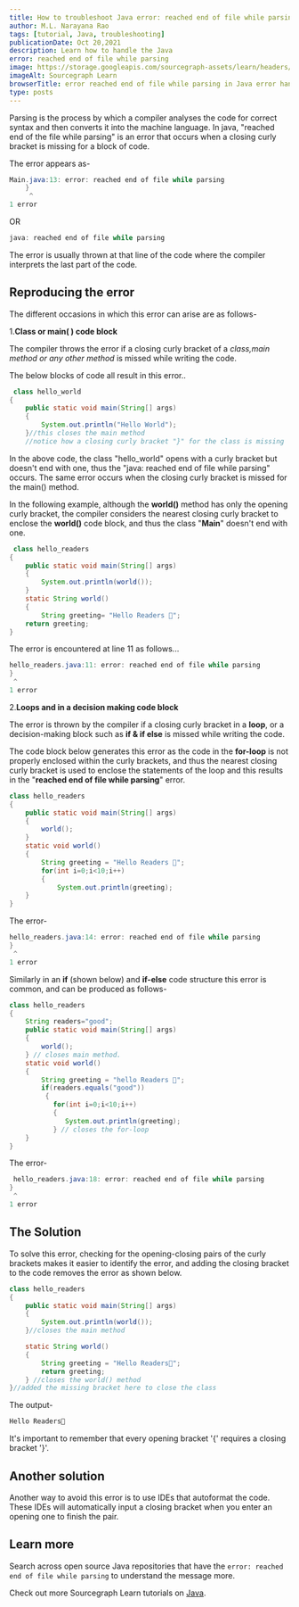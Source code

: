 ```yaml
---
title: How to troubleshoot Java error: reached end of file while parsing
author: M.L. Narayana Rao
tags: [tutorial, Java, troubleshooting]
publicationDate: Oct 20,2021
description: Learn how to handle the Java 
error: reached end of file while parsing
image: https://storage.googleapis.com/sourcegraph-assets/learn/headers/sourcegraph-learn-header.png
imageAlt: Sourcegraph Learn
browserTitle: error reached end of file while parsing in Java error handling
type: posts
---
```


Parsing is the process by which a compiler analyses the code for correct syntax and then converts it into the machine language. In java, "reached end of the file while parsing" is an error that occurs when a closing curly bracket is missing for a block of code.

The error appears as-
```java
Main.java:13: error: reached end of file while parsing
	}
	 ^
1 error
```

 OR

```java
java: reached end of file while parsing
```

The error is usually thrown at that line of the code where the compiler interprets the last part of the code.
## Reproducing the error

The different occasions in which this error can arise are as follows-

1.**Class or main( ) code block**

The compiler throws the error if a closing curly bracket of a   *class,main method or any other method* is missed while writing the code. 

The below blocks of code all result in this error..

```java
 class hello_world
{
	public static void main(String[] args) 
	{
		System.out.println("Hello World");
	}//this closes the main method
    //notice how a closing curly bracket "}" for the class is missing
```
In the above code, the class "hello_world" opens with a curly bracket but doesn't end with one, thus the "java: reached end of file while parsing" occurs. The same error occurs when the closing curly bracket is missed for the main() method.

In the following example, although the **world()** method has only the opening curly bracket, the compiler considers the nearest closing curly bracket to enclose the **world()** code block, and thus the class "**Main**" doesn't end with one.

```java
 class hello_readers
{
    public static void main(String[] args)
    {
        System.out.println(world());
    }
    static String world()
    {
        String greeting= "Hello Readers 👋";
    return greeting;
}
```
The error is encountered at line 11 as follows...
```java
hello_readers.java:11: error: reached end of file while parsing
}
 ^
1 error
```

2.**Loops and in a decision making code block**

The error is thrown by the compiler if a closing curly bracket in a   **loop**, or a decision-making block such as **if & if else** is missed while writing the code.

The code block below generates this error as the code in the **for-loop** is not properly enclosed within the curly brackets, and thus the nearest closing curly bracket is used to enclose the statements of the loop and this results in the "**reached end of file while parsing**" error.
```java
class hello_readers
{
    public static void main(String[] args) 
    {
        world();
    }
    static void world()
    {
        String greeting = "Hello Readers 👋";
        for(int i=0;i<10;i++)
        {
            System.out.println(greeting);
    }
}
```
The error-
```java
hello_readers.java:14: error: reached end of file while parsing
}
 ^
1 error
```
Similarly in an **if** (shown below) and **if-else** code structure this error is common, and can be produced as follows-

```java
class hello_readers
{
    String readers="good";
    public static void main(String[] args)
    {
        world();
    } // closes main method.
    static void world()
    {
        String greeting = "hello Readers 👋";
        if(readers.equals("good"))
         {
           for(int i=0;i<10;i++)
           {
              System.out.println(greeting);
           } // closes the for-loop
    }
}
```
The error-
```java
 hello_readers.java:18: error: reached end of file while parsing
}
 ^
1 error
```
## The Solution

To solve this error, checking for the opening-closing pairs of the curly brackets makes it easier to identify the error, and adding the closing bracket to the code removes the error as shown below.
```java
class hello_readers
{
    public static void main(String[] args)
    {
        System.out.println(world());
    }//closes the main method

    static String world()
    {
        String greeting = "Hello Readers👋";
        return greeting;
    } //closes the world() method
}//added the missing bracket here to close the class
```
The output-
```java
Hello Readers👋
```
It's important to remember that every opening bracket '{' requires a closing bracket '}'.

## Another solution

Another way to avoid this error is to use IDEs that autoformat the code. These IDEs will automatically input a closing bracket when you enter an opening one to finish the pair.



## Learn more

Search across open source Java repositories that have the `error: reached end of file while parsing` to understand the message more.

<SourcegraphSearch query="error: reached end of file while parsing lang:java" patternType="literal"/>

Check out more Sourcegraph Learn tutorials on [Java](https://learn.sourcegraph.com/tags/java).
